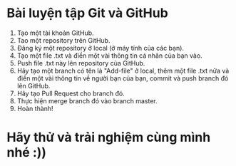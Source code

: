 # Bài luyện tập Git và GitHub

1. Tạo một tài khoản GitHub.
2. Tao một repository trên GitHub.
3. Đăng ký một repository ở local (ở máy tính của các bạn).
4. Tạo một file .txt và điền một vài thông tin cá nhân của bạn vào.
5. Push file .txt này lên repository của GitHub.
6. Hãy tạo một branch có tên là "Add-file" ở local, thêm một file .txt nữa và điền một vài thông tin về người bạn của bạn, commit và push branch đó lên GitHub.
7. Hãy tạo Pull Request cho branch đó.
8. Thực hiện merge branch đó vào branch master.
9. Hoàn thành!

# Hãy thử và trải nghiệm cùng mình nhé :))

